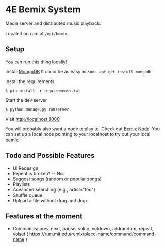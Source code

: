 4E Bemix System
===

Media server and distributed music playback.

Located on rum at `/opt/bemix`

## Setup
You can run this thing locally!

Install [MongoDB](http://docs.mongodb.org/manual/installation/)
It could be as easy as `sudo apt-get install mongodb`.

Install the requirements

    $ pip install -r requirements.txt

Start the dev server

    $ python manage.py runserver

Visit [http://localhost:8000](http://localhost:8000)

You will probably also want a node to play to.
Check out [Bemix Node](https://github.com/Donlanes/bemix-node).
You can set up a local node pointing to your localhost to try
out your local bemix.

## Todo and Possible Features
* UI Redesign
* Repeat is broken? -- No.
* Suggest songs (random or popular songs)
* Playlists
* Advanced searching (e.g., artist="foo")
* Shuffle queue
* Upload a file without drag and drop

## Features at the moment
* Commands: prev, next, pause, volup, voldown, addrandom, repeat, volset ( https://rum.mit.edu/remix/place-name/command/command-name )
